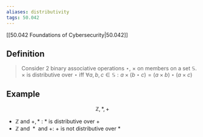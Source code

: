 ```yaml
---
aliases: distributivity
tags: 50.042
---
```

[[50.042 Foundations of Cybersecurity|50.042]]

 ## Definition
 > Consider 2 binary associative operations $\star$, $\times$ on members on a set $\mathbb{S}$.
 > $\times$ is distributive over $\star$ iff
 > $\forall a, b, c \in \mathbb{S} : a \times (b\star c) = (a \times b) \star (a\times c)$
 
## Example
$$\mathbb{Z}, * , +$$
- $\mathbb{Z} \text{ and } + , *$ : $*$ is distributive over $+$
- $\mathbb{Z} \text{ and } * \text{ and } +$: $+$ is not distributive over $*$